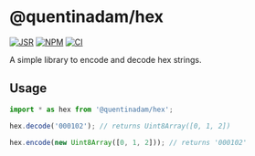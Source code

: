 # @quentinadam/hex

[![JSR][jsr-image]][jsr-url] [![NPM][npm-image]][npm-url] [![CI][ci-image]][ci-url]

A simple library to encode and decode hex strings.

## Usage

```ts
import * as hex from '@quentinadam/hex';

hex.decode('000102'); // returns Uint8Array([0, 1, 2])

hex.encode(new Uint8Array([0, 1, 2])); // returns '000102'
```

[ci-image]: https://img.shields.io/github/actions/workflow/status/quentinadam/deno-hex/ci.yml?branch=main&logo=github&style=flat-square
[ci-url]: https://github.com/quentinadam/deno-hex/actions/workflows/ci.yml
[npm-image]: https://img.shields.io/npm/v/@quentinadam/hex.svg?style=flat-square
[npm-url]: https://npmjs.org/package/@quentinadam/hex
[jsr-image]: https://jsr.io/badges/@quentinadam/hex?style=flat-square
[jsr-url]: https://jsr.io/@quentinadam/hex
